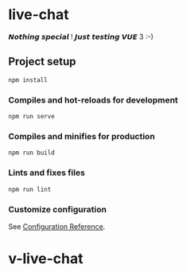 # live-chat
𝙉𝙤𝙩𝙝𝙞𝙣𝙜 𝙨𝙥𝙚𝙘𝙞𝙖𝙡 ! 𝙅𝙪𝙨𝙩 𝙩𝙚𝙨𝙩𝙞𝙣𝙜 𝙑𝙐𝙀 3 :-)


## Project setup
```
npm install
```

### Compiles and hot-reloads for development
```
npm run serve
```

### Compiles and minifies for production
```
npm run build
```

### Lints and fixes files
```
npm run lint
```

### Customize configuration
See [Configuration Reference](https://cli.vuejs.org/config/).
# v-live-chat
